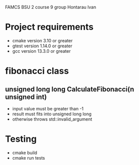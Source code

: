 FAMCS BSU 2 course 9 group Hontarau Ivan

# Project requirements

- cmake version 3.10 or greater
- gtest version 1.14.0 or greater
- gcc version 13.3.0 or greater

# fibonacci class
## unsigned long long CalculateFibonacci(n unsigned int)
- input value must be greater than -1
- result must fits into unsigned long long
- otherwise throws std::invalid_argument

# Testing
- cmake build
- cmake run tests
